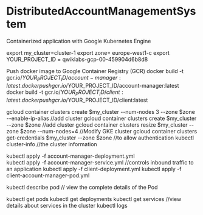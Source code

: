 # DistributedAccountManagementSystem
Containerized application with Google Kubernetes Engine



 export my_cluster=cluster-1
 export zone= europe-west1-c
 export YOUR_PROJECT_ID = qwiklabs-gcp-00-459904d6b8d8

 Push docker image to Google Container Registry (GCR)
 docker build -t gcr.io/$YOUR_PROJECT_ID/account-manager:latest .
 docker push gcr.io/$YOUR_PROJECT_ID/account-manager:latest
 docker build -t gcr.io/$YOUR_PROJECT_ID/client:latest .
 docker push gcr.io/$YOUR_PROJECT_ID/client:latest


 gcloud container clusters create $my_cluster --num-nodes 3 --zone $zone --enable-ip-alias //add cluster
 gcloud container clusters create $my_cluster --zone $zone   //add cluster
 gcloud container clusters resize $my_cluster --zone $zone --num-nodes=4 //Modify GKE cluster
 gcloud container clusters get-credentials $my_cluster --zone $zone  //to allow authentication
 kubectl cluster-info  //the cluster information

kubectl apply -f account-manager-deployment.yml     
kubectl apply -f account-manager-service.yml  //controls inbound traffic to an application
kubectl apply -f client-deployment.yml
kubectl apply -f client-account-manager-pod.yml


kubectl describe pod <podName> // view the complete details of the Pod



kubectl get pods
kubectl get deployments
kubectl get services  //view details about services in the cluster
kubectl logs <pod-name>



